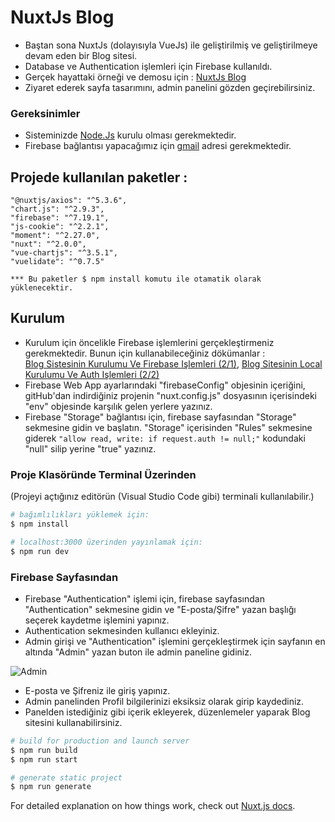 # NuxtJs Blog

- Baştan sona NuxtJs (dolayısıyla VueJs) ile geliştirilmiş ve geliştirilmeye devam eden bir Blog sitesi.
- Database ve Authentication işlemleri için Firebase kullanıldı.
- Gerçek hayattaki örneği ve demosu için : [NuxtJs Blog](https://blognuxt1.ey.r.appspot.com/)
- Ziyaret ederek sayfa tasarımını, admin panelini gözden geçirebilirsiniz.

### Gereksinimler

* Sisteminizde [Node.Js](https://nodejs.org) kurulu olması gerekmektedir.
* Firebase bağlantısı yapacağımız için [gmail](https://mail.google.com) adresi gerekmektedir.

## Projede kullanılan paketler : 
    "@nuxtjs/axios": "^5.3.6",
    "chart.js": "^2.9.3",
    "firebase": "^7.19.1",
    "js-cookie": "^2.2.1",
    "moment": "^2.27.0",
    "nuxt": "^2.0.0",
    "vue-chartjs": "^3.5.1",
    "vuelidate": "^0.7.5"
    
    *** Bu paketler $ npm install komutu ile otamatik olarak yüklenecektir.


## Kurulum

 - Kurulum için öncelikle Firebase işlemlerini gerçekleştirmeniz gerekmektedir. Bunun için kullanabileceğiniz dökümanlar :  
 [Blog Sistesinin Kurulumu Ve Firebase Işlemleri (2/1)](https://blognuxt1.ey.r.appspot.com/Blog/-MHGcC94Ri0xXmNi2765),  [Blog Sitesinin Local Kurulumu Ve Auth Işlemleri (2/2)](https://blognuxt1.ey.r.appspot.com/Blog/-MHISmcydA_DGXdxsG7K)
 - Firebase Web App ayarlarındaki "firebaseConfig" objesinin içeriğini, gitHub'dan indirdiğiniz projenin "nuxt.config.js" dosyasının içerisindeki "env" objesinde karşılık gelen yerlere yazınız.
 - Firebase "Storage" bağlantısı için, firebase sayfasından "Storage" sekmesine gidin ve başlatın. "Storage" içerisinden "Rules" sekmesine giderek ``` "allow read, write: if request.auth != null;" ``` kodundaki "null" silip yerine "true" yazınız.
 
 ### Proje Klasöründe Terminal Üzerinden
 (Projeyi açtığınız editörün (Visual Studio Code gibi) terminali kullanılabilir.)

``` bash
# bağımlılıkları yüklemek için:
$ npm install

# localhost:3000 üzerinden yayınlamak için:
$ npm run dev
``` 

### Firebase Sayfasından

- Firebase "Authentication" işlemi için, firebase sayfasından "Authentication" sekmesine gidin ve "E-posta/Şifre" yazan başlığı seçerek kaydetme işlemini yapınız.
- Authentication sekmesinden kullanıcı ekleyiniz.
- Admin girişi ve "Authentication" işlemini gerçekleştirmek için sayfanın en altında "Admin" yazan buton ile admin paneline gidiniz.

![Admin](https://firebasestorage.googleapis.com/v0/b/blognuxt1.appspot.com/o/npm%20auth%2FEkran%20Resmi%202020-09-16%2010.44.01.png?alt=media&token=4febefed-fcde-4bde-b09c-aad381e24ad0)

- E-posta ve Şifreniz ile giriş yapınız.
- Admin panelinden Profil bilgilerinizi eksiksiz olarak girip kaydediniz.
- Panelden istediğiniz gibi içerik ekleyerek, düzenlemeler yaparak Blog sitesini kullanabilirsiniz.

``` bash
# build for production and launch server
$ npm run build
$ npm run start

# generate static project
$ npm run generate
```

For detailed explanation on how things work, check out [Nuxt.js docs](https://nuxtjs.org).
